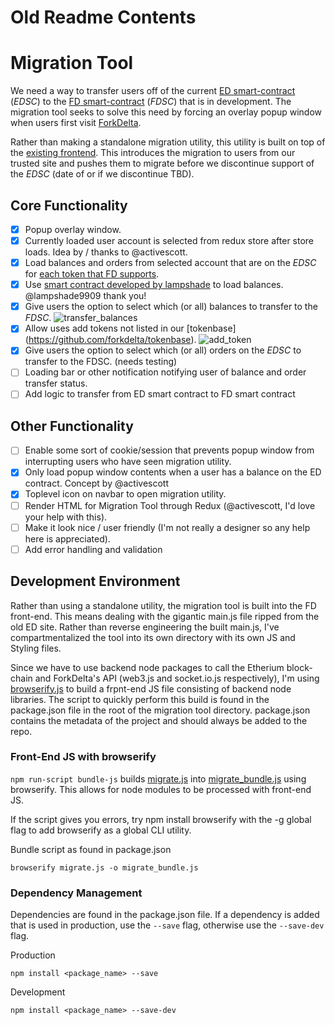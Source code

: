 # Old Readme Contents
# Migration Tool
We need a way to transfer users off of the current [ED smart-contract](https://etherscan.io/address/0x8d12a197cb00d4747a1fe03395095ce2a5cc6819) (_EDSC_) to the [FD smart-contract](https://github.com/forkdelta/smart_contract) (_FDSC_) that is in development. The migration tool seeks to solve this need by forcing an overlay popup window when users first visit [ForkDelta](https://forkdelta.github.io/).

Rather than making a standalone migration utility, this utility is built on top of the [existing frontend](https://github.com/forkdelta/forkdelta.github.io). This introduces the migration to users from our trusted site and pushes them to migrate before we discontinue support of the _EDSC_ (date of or if we discontinue TBD).

## Core Functionality
- [x] Popup overlay window.
- [x] Currently loaded user account is selected from redux store after store loads. Idea by / thanks to @activescott.
- [x] Load balances and orders from selected account that are on the _EDSC_ for [each token that FD supports](https://github.com/forkdelta/tokenbase).
- [x] Use [smart contract developed by lampshade](https://github.com/forkdelta/smart_contract/pull/1) to load balances. @lampshade9909 thank you!
- [x] Give users the option to select which (or all) balances to transfer to the _FDSC_.
![transfer_balances](https://user-images.githubusercontent.com/17055832/37544204-93ec3c32-293a-11e8-99ee-270671a5c511.png)
- [x] Allow uses add tokens not listed in our [tokenbase]
(https://github.com/forkdelta/tokenbase).
![add_token](https://user-images.githubusercontent.com/17055832/37544214-9875fdc4-293a-11e8-86a1-6774fa60650e.png)
- [x] Give users the option to select which (or all) orders on the _EDSC_ to transfer to the FDSC. (needs testing)
- [ ] Loading bar or other notification notifying user of balance and order transfer status.
- [ ] Add logic to transfer from ED smart contract to FD smart contract
## Other Functionality
- [ ] Enable some sort of cookie/session that prevents popup window from interrupting users who have seen migration utility.
- [x] Only load popup window contents when a user has a balance on the ED contract. Concept by @activescott
- [x] Toplevel icon on navbar to open migration utility.
- [ ] Render HTML for Migration Tool through Redux (@activescott, I'd love your help with this).
- [ ] Make it look nice / user friendly (I'm not really a designer so any help here is appreciated).
- [ ] Add error handling and validation

## Development Environment
Rather than using a standalone utility, the migration tool is built into the FD front-end. This means dealing with the gigantic main.js file ripped from the old ED site. Rather than reverse engineering the built main.js, I've compartmentalized the tool into its own directory with its own JS and Styling files.

Since we have to use backend node packages to call the Etherium block-chain and ForkDelta's API (web3.js and socket.io.js respectively), I'm using [browserify.js](http://browserify.org/) to build a frpnt-end JS file consisting of backend node libraries. The script to quickly perform this build is found in the package.json file in the root of the migration tool directory. package.json contains the metadata of the project and should always be added to the repo.

### Front-End JS with browserify
`npm run-script bundle-js` builds [migrate.js](./migrate.js) into [migrate_bundle.js](./migrate_bundle.js) using browserify. This allows for node modules to be processed with front-end JS.

If the script gives you errors, try npm install browserify with the -g global flag to add browserify as a global CLI utility.

Bundle script as found in package.json
```
browserify migrate.js -o migrate_bundle.js
```

### Dependency Management
Dependencies are found in the package.json file. If a dependency is added that is used in production,
use the `--save` flag, otherwise use the `--save-dev` flag.

Production
```$xslt
npm install <package_name> --save
```

Development
```$xslt
npm install <package_name> --save-dev
```